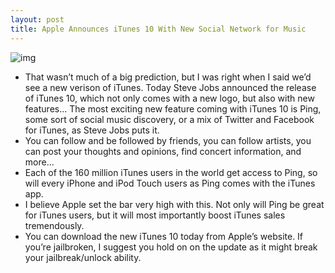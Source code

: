 ```yaml
---
layout: post
title: Apple Announces iTunes 10 With New Social Network for Music
---
```

![img](http://media.idownloadblog.com/wp-content/uploads/2010/09/New-iTunes-Logo-e1283363227502.jpg)
* That wasn’t much of a big prediction, but I was right when I said we’d see a new verison of iTunes. Today Steve Jobs announced the release of iTunes 10, which not only comes with a new logo, but also with new features… The most exciting new feature coming with iTunes 10 is Ping, some sort of social music discovery, or a mix of Twitter and Facebook for iTunes, as Steve Jobs puts it.
* You can follow and be followed by friends, you can follow artists, you can post your thoughts and opinions, find concert information, and more…
* Each of the 160 million iTunes users in the world get access to Ping, so will every iPhone and iPod Touch users as Ping comes with the iTunes app.
* I believe Apple set the bar very high with this. Not only will Ping be great for iTunes users, but it will most importantly boost iTunes sales tremendously.
* You can download the new iTunes 10 today from Apple’s website. If you’re jailbroken, I suggest you hold on on the update as it might break your jailbreak/unlock ability.

